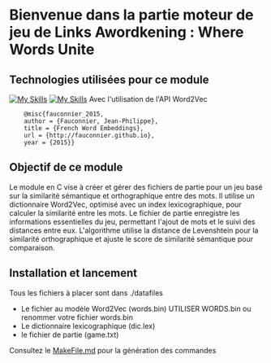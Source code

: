 # Bienvenue dans la partie moteur de jeu de Links Awordkening : Where Words Unite

##  Technologies utilisées pour ce module
[![My Skills](https://skillicons.dev/icons?i=c)](https://skillicons.dev)
[![My Skills](https://skillicons.dev/icons?i=github)](https://skillicons.dev)
Avec l'utilisation de l'API Word2Vec
        
        @misc{fauconnier_2015,
        author = {Fauconnier, Jean-Philippe},
        title = {French Word Embeddings},
        url = {http://fauconnier.github.io},
        year = {2015}}

## Objectif de ce module
Le module en C vise à créer et gérer des fichiers de partie pour un jeu basé sur la similarité sémantique et orthographique entre des mots. Il utilise un dictionnaire Word2Vec, optimisé avec un index lexicographique, pour calculer la similarité entre les mots. Le fichier de partie enregistre les informations essentielles du jeu, permettant l'ajout de mots et le suivi des distances entre eux. L'algorithme utilise la distance de Levenshtein pour la similarité orthographique et ajuste le score de similarité sémantique pour comparaison.

## Installation et lancement
Tous les fichiers à placer sont dans ./datafiles
- Le fichier au modèle Word2Vec (words.bin) UTILISER WORDS.bin ou renommer votre fichier words.bin
- Le dictionnaire lexicographique (dic.lex)
- le fichier de partie (game.txt)

Consultez le [MakeFile.md](./MakeFile.md) pour la génération des commandes